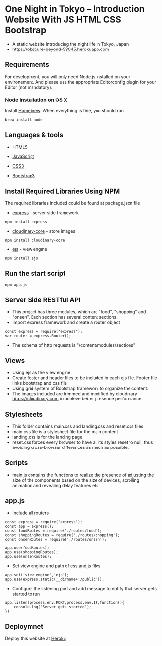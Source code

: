 # One Night in Tokyo – Introduction Website With JS HTML CSS Bootstrap
* A static website introducing the night life in Tokyo, Japan
*  https://obscure-beyond-53045.herokuapp.com 

## Requirements

For development, you will only need Node.js installed on your environement. And please use the appropriate Editorconfig plugin for your Editor (not mandatory).

### Node installation on OS X

Install [Homebrew](https://brew.sh). When everything is fine, you should run
```
brew install node
```


## Languages & tools

* [HTML5](https://www.w3.org/html/)

* [JavaScript](https://www.javascript.com)

* [CSS3](https://www.w3.org/Style/CSS/Overview.en.html)

* [Bootstrap3](http://bootstrapdocs.com/v3.0.3/docs/getting-started/)

## Install Required Libraries Using NPM
The required libraries included could be found at package.json file

* [express](https://www.npmjs.com/package/express) - server side framework
```
npm install express
```
* [cloudinary-core](https://www.npmjs.com/package/cloudinary-core) - store images
```
npm install cloudinary-core
```
* [ejs](https://www.npmjs.com/package/ejs) - view engine
```
npm install ejs
```

## Run the start script
```
npm app.js
```

## Server Side RESTful API

* This project has three modules, which are "food", "shopping" and "onsen". Each section has several content sections.
* Import express framework and create a router object

```
const express = require("express");
var router = express.Router();
```

* The schema of http requests is "/content/modules/sections"

## Views

* Using ejs as the view engine
* Create footer and header files to be included in each ejs file. Footer file links bootstrap and css file
* Using grid system of Bootstrap framework to organize the content.
* The images included are trimmed and modified by cloudniary https://cloudinary.com to achieve better presence performance.

## Stylesheets

* This folder contains main.css and landing.css and reset.css files. 
* main.css file is a stylesheet file for the main content
* landing.css is for the landing page
* reset.css forces every browser to have all its styles reset to null, thus avoiding cross-browser differences as much as possible.

## Scripts

* main.js contains the functions to realize the presence of adjusting the size of the components based on the size of devices, scrolling animation and revealing delay features etc.

## app.js

* Include all routers

```
const express = require('express');
const app = express();
const foodRoutes = require('./routes/food');
const shoppingRoutes = require('./routes/shopping');
const onsenRoutes = require('./routes/onsen');

app.use(foodRoutes);
app.use(shoppingRoutes);
app.use(onsenRoutes);
```
* Set view engine and path of css and js files

```
app.set('view engine','ejs');
app.use(express.static(__dirname+'/public'));
```

* Configure the listening port and add message to notify that server gets started to run
```
app.listen(process.env.PORT,process.env.IP,function(){
	console.log('Server gets started');
})

```
## Deploymnet
Deploy this website at [Heroku](https://dashboard.heroku.com/apps)


